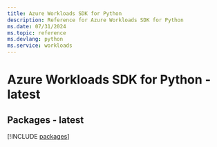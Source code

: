 ```yaml
---
title: Azure Workloads SDK for Python
description: Reference for Azure Workloads SDK for Python
ms.date: 07/31/2024
ms.topic: reference
ms.devlang: python
ms.service: workloads
---
```

# Azure Workloads SDK for Python - latest
## Packages - latest
[!INCLUDE [packages](workloads-index.md)]